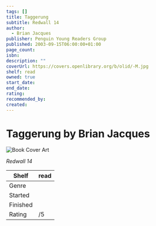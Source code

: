 ```yaml
---
tags: []
title: Taggerung
subtitle: Redwall 14
author:
  - Brian Jacques
publisher: Penguin Young Readers Group
published: 2003-09-15T06:00:00+01:00
page_count:
isbn:
description: ""
coverUrl: https://covers.openlibrary.org/b/olid/-M.jpg
shelf: read
owned: true
start_date:
end_date:
rating:
recommended_by:
created:
---
```


# Taggerung by Brian Jacques

![Book Cover Art](https://covers.openlibrary.org/b/olid/-M.jpg)

_Redwall 14_

| Shelf | read |
| --- | --- |
| Genre |  |
| Started |  |
| Finished |  |
| Rating | /5 |

